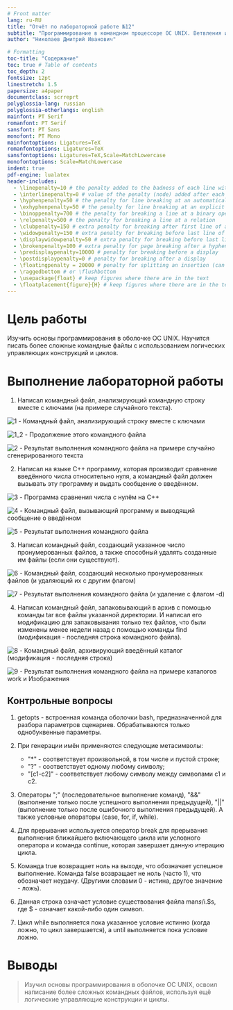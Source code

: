 ```yaml
---
# Front matter
lang: ru-RU
title: "Отчёт по лабораторной работе №12"
subtitle: "Программирование в командном процессоре ОС UNIX. Ветвления и циклы"
author: "Николаев Дмитрий Иванович"

# Formatting
toc-title: "Содержание"
toc: true # Table of contents
toc_depth: 2
fontsize: 12pt
linestretch: 1.5
papersize: a4paper
documentclass: scrreprt
polyglossia-lang: russian
polyglossia-otherlangs: english
mainfont: PT Serif
romanfont: PT Serif
sansfont: PT Sans
monofont: PT Mono
mainfontoptions: Ligatures=TeX
romanfontoptions: Ligatures=TeX
sansfontoptions: Ligatures=TeX,Scale=MatchLowercase
monofontoptions: Scale=MatchLowercase
indent: true
pdf-engine: lualatex
header-includes:
  - \linepenalty=10 # the penalty added to the badness of each line within a paragraph (no associated penalty node) Increasing the value makes tex try to have fewer lines in the paragraph.
  - \interlinepenalty=0 # value of the penalty (node) added after each line of a paragraph.
  - \hyphenpenalty=50 # the penalty for line breaking at an automatically inserted hyphen
  - \exhyphenpenalty=50 # the penalty for line breaking at an explicit hyphen
  - \binoppenalty=700 # the penalty for breaking a line at a binary operator
  - \relpenalty=500 # the penalty for breaking a line at a relation
  - \clubpenalty=150 # extra penalty for breaking after first line of a paragraph
  - \widowpenalty=150 # extra penalty for breaking before last line of a paragraph
  - \displaywidowpenalty=50 # extra penalty for breaking before last line before a display math
  - \brokenpenalty=100 # extra penalty for page breaking after a hyphenated line
  - \predisplaypenalty=10000 # penalty for breaking before a display
  - \postdisplaypenalty=0 # penalty for breaking after a display
  - \floatingpenalty = 20000 # penalty for splitting an insertion (can only be split footnote in standard LaTeX)
  - \raggedbottom # or \flushbottom
  - \usepackage{float} # keep figures where there are in the text
  - \floatplacement{figure}{H} # keep figures where there are in the text
---
```


# Цель работы

Изучить основы программирования в оболочке ОС UNIX. Научится писать более сложные командные файлы с использованием логических управляющих конструкций и циклов.

# Выполнение лабораторной работы

1) Написал командный файл, анализирующий командную строку вместе с ключами (на примере случайного текста).

![1](image/1.png) - Командный файл, анализирующий строку вместе с ключами

![1_2](image/1_2.png) - Продолжение этого командного файла

![2](image/2.png) - Результат выполнения командного файла на примере случайно сгенерированного текста

2) Написал на языке C++ программу, которая производит сравнение введённого числа относительно нуля, а командный файл должен вызывать эту программу и выдать сообщение о введённом.

![3](image/3.png) - Программа сравнения числа с нулём на C++

![4](image/4.png) - Командный файл, вызывающий программу и выводящий сообщение о введённом

![5](image/5.png) - Результат выполнения командного файла

3) Написал командный файл, создающий указанное число пронумерованных файлов, а также способный удалять созданные им файлы (если они существуют).

![6](image/6.png) - Командный файл, создающий несколько пронумерованных файлов (и удаляющий их с другим флагом)

![7](image/7.png) - Результат выполнения командного файла (и удаление с флагом -d)

4) Написал командный файл, запаковывающий в архив с помощью команды tar все файлы указанной директории. И написал его модификацию для запаковывания только тех файлов, что были изменены менее недели назад с помощью команды find (модификация - последняя строка командного файла).

![8](image/8.png) - Командный файл, архивирующий введённый каталог (модификация - последняя строка)

![9](image/9.png) - Результат выполнения командного файла на примере каталогов work и Изображения

## Контрольные вопросы

1. getopts - встроенная команда оболочки bash, предназначенной для разбора параметров сценариев. Обрабатываются только однобуквенные параметры.
2. При генерации имён применяются следующие метасимволы:

    - "*" - соответствует произвольной, в том числе и пустой строке;
    - "?" - соответствует одному любому символу;
    - "[c1-c2]" - соответствует любому символу между символами c1 и c2.
3. Операторы ";" (последовательное выполнение команд), "&&" (выполнение только после успешного выполнения предыдущей), "||" (выполнение только после ошибочного выполнения предыдущей). А также условные операторы (case, for, if, while).
4. Для прерывания используется оператор break для прерывания выполнения ближайшего включающего цикла или условного оператора и команда continue, которая завершает данную итерацию цикла.
5. Команда true возвращает ноль на выходе, что обозначает успешное выполнение. Команда false возвращает не ноль (часто 1), что обозначает неудачу. (Другими словами 0 - истина, другое значение - ложь).
6. Данная строка означает условие существования файла man$s/$i.$s, где $ - означает какой-либо один символ.
7. Цикл while выполняется пока указанное условие истинно (когда ложно, то цикл завершается), а until выполняется пока условие ложно.

# Выводы

> Изучил основы программирования в оболочке ОС UNIX, освоил написание более сложных командных файлов, используя ещё логические управляющие конструкции и циклы.